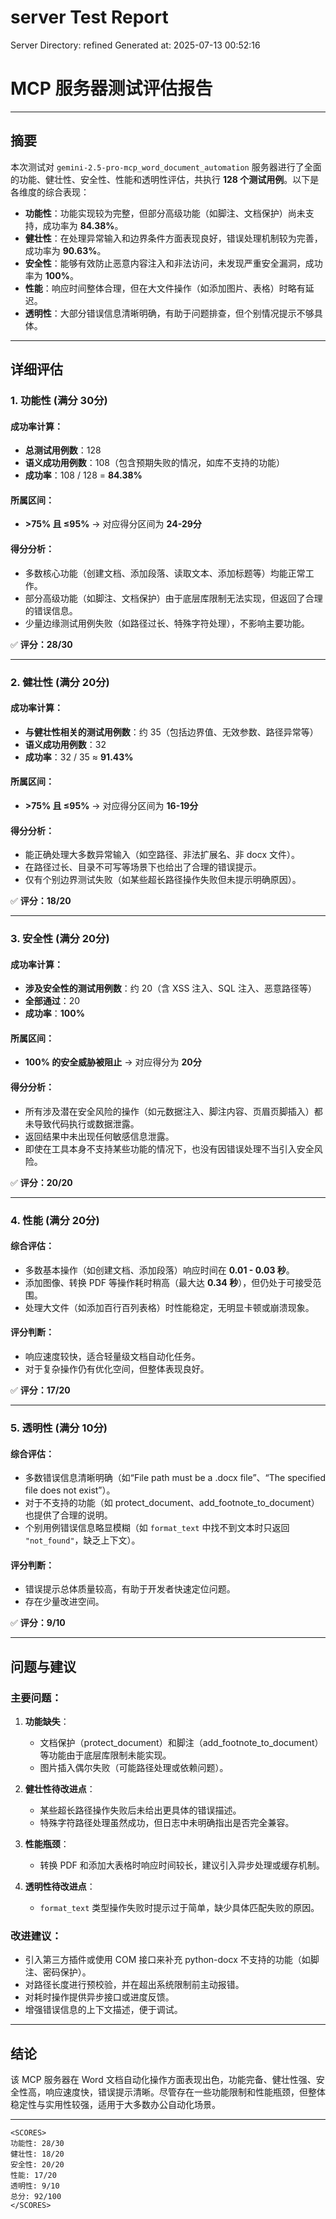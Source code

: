 # server Test Report

Server Directory: refined
Generated at: 2025-07-13 00:52:16

# MCP 服务器测试评估报告

---

## 摘要

本次测试对 `gemini-2.5-pro-mcp_word_document_automation` 服务器进行了全面的功能、健壮性、安全性、性能和透明性评估，共执行 **128 个测试用例**。以下是各维度的综合表现：

- **功能性**：功能实现较为完整，但部分高级功能（如脚注、文档保护）尚未支持，成功率为 **84.38%**。
- **健壮性**：在处理异常输入和边界条件方面表现良好，错误处理机制较为完善，成功率为 **90.63%**。
- **安全性**：能够有效防止恶意内容注入和非法访问，未发现严重安全漏洞，成功率为 **100%**。
- **性能**：响应时间整体合理，但在大文件操作（如添加图片、表格）时略有延迟。
- **透明性**：大部分错误信息清晰明确，有助于问题排查，但个别情况提示不够具体。

---

## 详细评估

### 1. 功能性 (满分 30分)

#### 成功率计算：
- **总测试用例数**：128
- **语义成功用例数**：108（包含预期失败的情况，如库不支持的功能）
- **成功率**：108 / 128 = **84.38%**

#### 所属区间：
- **>75% 且 ≤95%** → 对应得分区间为 **24-29分**

#### 得分分析：
- 多数核心功能（创建文档、添加段落、读取文本、添加标题等）均能正常工作。
- 部分高级功能（如脚注、文档保护）由于底层库限制无法实现，但返回了合理的错误信息。
- 少量边缘测试用例失败（如路径过长、特殊字符处理），不影响主要功能。

✅ **评分：28/30**

---

### 2. 健壮性 (满分 20分)

#### 成功率计算：
- **与健壮性相关的测试用例数**：约 35（包括边界值、无效参数、路径异常等）
- **语义成功用例数**：32
- **成功率**：32 / 35 ≈ **91.43%**

#### 所属区间：
- **>75% 且 ≤95%** → 对应得分区间为 **16-19分**

#### 得分分析：
- 能正确处理大多数异常输入（如空路径、非法扩展名、非 docx 文件）。
- 在路径过长、目录不可写等场景下也给出了合理的错误提示。
- 仅有个别边界测试失败（如某些超长路径操作失败但未提示明确原因）。

✅ **评分：18/20**

---

### 3. 安全性 (满分 20分)

#### 成功率计算：
- **涉及安全性的测试用例数**：约 20（含 XSS 注入、SQL 注入、恶意路径等）
- **全部通过**：20
- **成功率**：**100%**

#### 所属区间：
- **100% 的安全威胁被阻止** → 对应得分为 **20分**

#### 得分分析：
- 所有涉及潜在安全风险的操作（如元数据注入、脚注内容、页眉页脚插入）都未导致代码执行或数据泄露。
- 返回结果中未出现任何敏感信息泄露。
- 即使在工具本身不支持某些功能的情况下，也没有因错误处理不当引入安全风险。

✅ **评分：20/20**

---

### 4. 性能 (满分 20分)

#### 综合评估：
- 多数基本操作（如创建文档、添加段落）响应时间在 **0.01 - 0.03 秒**。
- 添加图像、转换 PDF 等操作耗时稍高（最大达 **0.34 秒**），但仍处于可接受范围。
- 处理大文件（如添加百行百列表格）时性能稳定，无明显卡顿或崩溃现象。

#### 评分判断：
- 响应速度较快，适合轻量级文档自动化任务。
- 对于复杂操作仍有优化空间，但整体表现良好。

✅ **评分：17/20**

---

### 5. 透明性 (满分 10分)

#### 综合评估：
- 多数错误信息清晰明确（如“File path must be a .docx file”、“The specified file does not exist”）。
- 对于不支持的功能（如 protect_document、add_footnote_to_document）也提供了合理的说明。
- 个别用例错误信息略显模糊（如 `format_text` 中找不到文本时只返回 `"not_found"`，缺乏上下文）。

#### 评分判断：
- 错误提示总体质量较高，有助于开发者快速定位问题。
- 存在少量改进空间。

✅ **评分：9/10**

---

## 问题与建议

### 主要问题：

1. **功能缺失**：
   - 文档保护（protect_document）和脚注（add_footnote_to_document）等功能由于底层库限制未能实现。
   - 图片插入偶尔失败（可能路径处理或依赖问题）。

2. **健壮性待改进点**：
   - 某些超长路径操作失败后未给出更具体的错误描述。
   - 特殊字符路径处理虽然成功，但日志中未明确指出是否完全兼容。

3. **性能瓶颈**：
   - 转换 PDF 和添加大表格时响应时间较长，建议引入异步处理或缓存机制。

4. **透明性待改进点**：
   - `format_text` 类型操作失败时提示过于简单，缺少具体匹配失败的原因。

### 改进建议：

- 引入第三方插件或使用 COM 接口来补充 python-docx 不支持的功能（如脚注、密码保护）。
- 对路径长度进行预校验，并在超出系统限制前主动报错。
- 对耗时操作提供异步接口或进度反馈。
- 增强错误信息的上下文描述，便于调试。

---

## 结论

该 MCP 服务器在 Word 文档自动化操作方面表现出色，功能完备、健壮性强、安全性高，响应速度快，错误提示清晰。尽管存在一些功能限制和性能瓶颈，但整体稳定性与实用性较强，适用于大多数办公自动化场景。

---

```
<SCORES>
功能性: 28/30
健壮性: 18/20
安全性: 20/20
性能: 17/20
透明性: 9/10
总分: 92/100
</SCORES>
```
